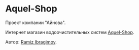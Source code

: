 # Aquel-Shop

Проект компании "Айнова".

Интернет магазин водоочистительных систем [Aquel-Shop](https://aquel-shop.ru).

Автор: [Ramiz Ibragimov](https://github.com/RamizIb).
